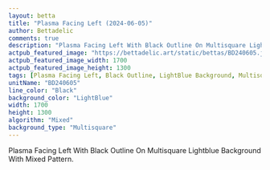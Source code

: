 ```yaml
---
layout: betta
title: "Plasma Facing Left (2024-06-05)"
author: Bettadelic
comments: true
description: "Plasma Facing Left With Black Outline On Multisquare Lightblue Background With Mixed Pattern."
actpub_featured_image: "https://bettadelic.art/static/bettas/BD240605.jpg"
actpub_featured_image_width: 1700
actpub_featured_image_height: 1300
tags: [Plasma Facing Left, Black Outline, LightBlue Background, Multisquare Background Pattern, Mixed Pattern, June 2024]
unitName: "BD240605"
line_color: "Black"
background_color: "LightBlue"
width: 1700
height: 1300
algorithm: "Mixed"
background_type: "Multisquare"
---
```


Plasma Facing Left With Black Outline On Multisquare Lightblue Background With Mixed Pattern.
